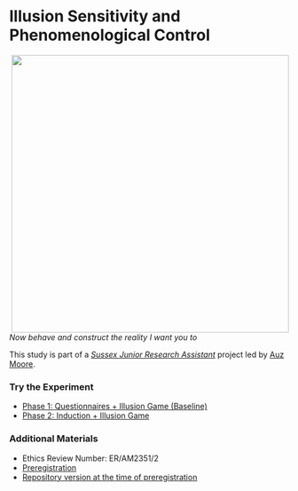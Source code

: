 # Illusion Sensitivity and Phenomenological Control

<img align="right" height="500" src="https://i.imgur.com/tGcP1eh.png">

*Now behave and construct the reality I want you to*

This study is part of a [*Sussex Junior Research Assistant*](https://realitybending.github.io/jobs/assistant/) project led by [Auz Moore](https://github.com/AuzMoore).


### Try the Experiment

- [Phase 1: Questionnaires + Illusion Game (Baseline) ](https://realitybending.github.io/IllusionGameHypnosis/experiment/Phase1.html)
- [Phase 2: Induction + Illusion Game](https://realitybending.github.io/IllusionGameHypnosis/experiment/Phase2.html)

### Additional Materials

- Ethics Review Number: ER/AM2351/2 
- [Preregistration](https://osf.io/r6x9c)
- [Repository version at the time of preregistration](https://github.com/RealityBending/IllusionGameHypnosis/releases/tag/0.1)
